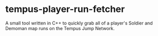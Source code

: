 # tempus-player-run-fetcher
A small tool written in C++ to quickly grab all of a player's Soldier and Demoman map runs on the Tempus Jump Network.
